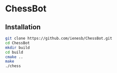# ChessBot

## Installation

```bash
git clone https://github.com/ienesb/ChessBot.git
cd ChessBot
mkdir build
cd build
cmake ..
make 
./chess
```
